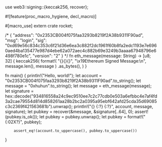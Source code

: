use web3::signing::{keccak256, recover};

#![feature(proc_macro_hygiene, decl_macro)]

#[macro_use] extern crate rocket;

/*
{
  "address": "0x2353CB004f075faa3293b8219f2A38b9311F90ad",
  "msg": "login",
  "sig": "0xd69e56c834c353c6f21d36e6ea3c882f2dc1961f60b8fa2edc1193e7e6960aed4ba135477e987d4ebe62a072aec4c882b69e3249b3aaaa67948796e6498f780e1c",
  "version": "2"
}
*/
fn eth_message(message: String) -> [u8; 32] {
    keccak256(
        format!(
            "{}{}{}",
            "\x19Ethereum Signed Message:\n",
            message.len(),
            message
        )
        .as_bytes(),
    )
}




fn main() {
    println!("Hello, world!");
    let account = "0x2353CB004f075faa3293b8219f2A38b9311F90ad".to_string();
        let message = "0xhuhun".to_string();
        let message = eth_message(message);
        let signature = hex::decode("934816558a24c9ec9510ee7c2c77cdb0e503a6efbbc4e7af4fd3a2cae79554d814d858261aa28b2bc2a0395a95ebf642afd25cda35d69085c3c2369f421563681b").unwrap();
        println!("{} {:?} {:?}", account, message, signature);
        let pubkey = recover(&message, &signature[..64], 0);
        assert!(pubkey.is_ok());
        let pubkey = pubkey.unwrap();
        let pubkey = format!("{:02X?}", pubkey);
        
        assert_eq!(account.to_uppercase(), pubkey.to_uppercase())
}